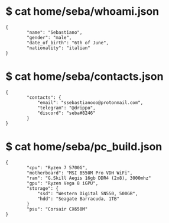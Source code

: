 ﻿  # $ cat home/seba/whoami.json
      
    {
    	    "name": "Sebastiano",
    		"gender": "male",
    		"date_of_birth": "6th of June",
    		"nationality": "italian"
    }

   # $ cat home/seba/contacts.json
       
    {
    	    "contacts": {
    		    "email": "ssebastianooo@protonmail.com",
    		    "telegram": "@drippo",
    		    "discord": "seba#8246"
    		}
    }

# $ cat home/seba/pc_build.json

    
    {
    	    "cpu": "Ryzen 7 5700G",
    	    "motherboard": "MSI B550M Pro VDH WiFi",
    	    "ram": "G.Skill Aegis 16gb DDR4 (2x8), 3000mhz"
    	    "gpu": "Ryzen Vega 8 iGPU",
    	    "storage": {
    		    "ssd": "Western Digital SN550, 500GB",
    		    "hdd": "Seagate Barracuda, 1TB"
    		}
    		"psu": "Corsair CX650M"
    }

